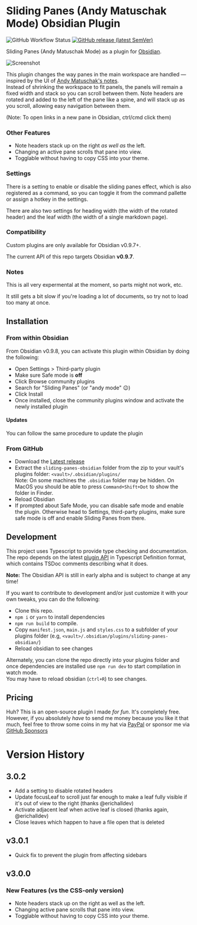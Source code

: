 # Sliding Panes (Andy Matuschak Mode) Obsidian Plugin
![GitHub Workflow Status](https://img.shields.io/github/workflow/status/deathau/sliding-panes-obsidian/Build%20obsidian%20plugin?logo=github&style=for-the-badge) [![GitHub release (latest SemVer)](https://img.shields.io/github/v/release/deathau/sliding-panes-obsidian?style=for-the-badge&sort=semver)](https://github.com/deathau/sliding-panes-obsidian/releases/latest)

Sliding Panes (Andy Matuschak Mode) as a plugin for [Obsidian](https://obsidian.md).

![Screenshot](https://github.com/deathau/sliding-panes-obsidian/raw/master/screenshot.gif)

This plugin changes the way panes in the main workspace are handled — inspired by
the UI of [Andy Matuschak's notes](https://notes.andymatuschak.org/).  
Instead of shrinking the workspace to fit panels, the panels will remain a fixed
width and stack so you can scroll between them. Note headers are rotated and added
to the left of the pane like a spine, and will stack up as you scroll, allowing
easy navigation between them.

(Note: To open links in a new pane in Obsidian, ctrl/cmd click them)

### Other Features
- Note headers stack up on the right _as well as_ the left.
- Changing an active pane scrolls that pane into view.
- Togglable without having to copy CSS into your theme.

### Settings
There is a setting to enable or disable the sliding panes effect, which is also
registered as a command, so you can toggle it from the command pallette or
assign a hotkey in the settings.

There are also two settings for heading width (the width of the rotated header)
and the leaf width (the width of a single markdown page).

### Compatibility

Custom plugins are only available for Obsidian v0.9.7+.

The current API of this repo targets Obsidian **v0.9.7**. 

### Notes
This is all very expermental at the moment, so parts might not work, etc.

It still gets a bit slow if you're loading a lot of documents, so try not to
load too many at once.

## Installation

### From within Obsidian
From Obsidian v0.9.8, you can activate this plugin within Obsidian by doing the following:
- Open Settings > Third-party plugin
- Make sure Safe mode is **off**
- Click Browse community plugins
- Search for "Sliding Panes" (or "andy mode" 😉)
- Click Install
- Once installed, close the community plugins window and activate the newly installed plugin
#### Updates
You can follow the same procedure to update the plugin

### From GitHub
- Download the [Latest release](https://github.com/deathau/sliding-panes-obsidian/releases/latest)
- Extract the `sliding-panes-obsidian` folder from the zip to your vault's plugins folder: `<vault>/.obsidian/plugins/`  
Note: On some machines the `.obsidian` folder may be hidden. On MacOS you should be able to press `Command+Shift+Dot` to show the folder in Finder.
- Reload Obsidian
- If prompted about Safe Mode, you can disable safe mode and enable the plugin.
Otherwise head to Settings, third-party plugins, make sure safe mode is off and
enable Sliding Panes from there.

## Development

This project uses Typescript to provide type checking and documentation.  
The repo depends on the latest [plugin API](https://github.com/obsidianmd/obsidian-api) in Typescript Definition format, which contains TSDoc comments describing what it does.

**Note:** The Obsidian API is still in early alpha and is subject to change at any time!

If you want to contribute to development and/or just customize it with your own
tweaks, you can do the following:
- Clone this repo.
- `npm i` or `yarn` to install dependencies
- `npm run build` to compile.
- Copy `manifest.json`, `main.js` and `styles.css` to a subfolder of your plugins
folder (e.g, `<vault>/.obsidian/plugins/sliding-panes-obsidian/`)
- Reload obsidian to see changes

Alternately, you can clone the repo directly into your plugins folder and once
dependencies are installed use `npm run dev` to start compilation in watch mode.  
You may have to reload obsidian (`ctrl+R`) to see changes.

## Pricing
Huh? This is an open-source plugin I made *for fun*. It's completely free.
However, if you absolutely *have* to send me money because you like it that
much, feel free to throw some coins in my hat via
[PayPal](https://paypal.me/deathau) or sponsor me via
[GitHub Sponsors](https://github.com/sponsors/deathau)

# Version History
## 3.0.2
- Add a setting to disable rotated headers
- Update focusLeaf to scroll just far enough to make a leaf fully visible if it's out of view to the right (thanks @erichalldev)
- Activate adjacent leaf when active leaf is closed (thanks again, @erichalldev)
- Close leaves which happen to have a file open that is deleted

## v3.0.1
- Quick fix to prevent the plugin from affecting sidebars

## v3.0.0
### New Features (vs the CSS-only version)
- Note headers stack up on the right as well as the left.
- Changing active pane scrolls that pane into view.
- Togglable without having to copy CSS into your theme.

